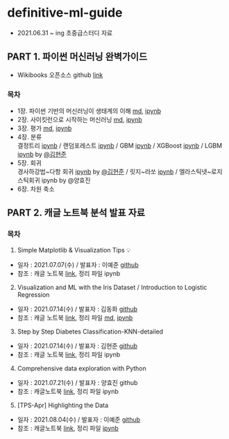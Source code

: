 # definitive-ml-guide
- 2021.06.31 ~ ing 초중급스터디 자료

## PART 1. 파이썬 머신러닝 완벽가이드
- Wikibooks 오픈소스 github [link](https://github.com/wikibook/ml-definitive-guide)
### 목차
- 1장. 파이썬 기반의 머신러닝이 생태계의 이해 [md](https://github.com/dddonghwa/definitive-ml-guide/blob/main/ch01-02_sklearn/ch01-02_sklearn.md), [ipynb](https://github.com/dddonghwa/definitive-ml-guide/blob/main/ch01-02_sklearn/ch01-02_sklearn.ipynb)
- 2장. 사이킷런으로 시작하는 머신러닝 [md](https://github.com/dddonghwa/definitive-ml-guide/blob/main/ch01-02_sklearn/ch01-02_sklearn.md), [ipynb](https://github.com/dddonghwa/definitive-ml-guide/blob/main/ch01-02_sklearn/ch01-02_sklearn.ipynb)
- 3장. 평가 [md](https://github.com/dddonghwa/definitive-ml-guide/blob/main/ch03_evaluation/ch03_evaluation.md), [ipynb](https://github.com/dddonghwa/definitive-ml-guide/blob/main/ch03_evaluation/ch03_evaluation.ipynb)
- 4장. 분류   
  결정트리 [ipynb](https://github.com/dddonghwa/definitive-ml-guide/blob/main/ch04_classification/ch04_2_decisiontree.ipynb) / 랜덤포레스트 [ipynb](https://github.com/dddonghwa/definitive-ml-guide/blob/main/ch04_classification/ch04_3_ensemble_randomforest.ipynb) / GBM [ipynb](https://github.com/dddonghwa/definitive-ml-guide/blob/main/ch04_classification/ch04_4_GBM.ipynb) / XGBoost [ipynb](https://github.com/dddonghwa/definitive-ml-guide/blob/main/ch04_classification/ch04_5_XGBoost.ipynb) / LGBM [ipynb](https://github.com/dddonghwa/definitive-ml-guide/blob/main/ch04_classification/ch04_6_LGBM_hyunjun.ipynb) by [@김현준](https://github.com/hyunjun33)
- 5장. 회귀   
  경사하강법\~다항 회귀 [ipynb](https://github.com/dddonghwa/definitive-ml-guide/blob/main/ch05_regression/ch05_regression_basic_hyunjun.ipynb) by [@김현준](https://github.com/hyunjun33) / 릿지\~라쏘 [ipynb](https://github.com/dddonghwa/definitive-ml-guide/blob/main/ch05_regression/ch05_ridge_lasso.ipynb) / 엘라스틱넷\~로지스틱회귀 ipynb by @양효진
- 6장. 차원 축소



## PART 2. 캐글 노트북 분석 발표 자료
### 목차
1. Simple Matplotlib & Visualization Tips 💡
  - 일자 : 2021.07.07(수) / 발표자 : 이예준 [github](https://github.com/yejun-lee)
  - 참조 : 캐글 노트북 [link](https://www.kaggle.com/subinium/simple-matplotlib-visualization-tips), 정리 파일 ipynb
2. Visualization and ML with the Iris Dataset / Introduction to Logistic Regression 
  - 일자 : 2021.07.14(수) / 발표자 : 김동화 [github](https://github.com/dddonghwa)
  - 참조 : 캐글 노트북 [link](https://www.kaggle.com/jchen2186/machine-learning-with-iris-dataset), 정리 파일 [md](https://github.com/dddonghwa/definitive-ml-guide/blob/main/kaggle_notebook_01_iris/kaggle_notebook_01_iris.md), [ipynb](https://github.com/dddonghwa/definitive-ml-guide/blob/main/kaggle_notebook_01_iris/kaggle_notebook_01_iris.ipynb)
3. Step by Step Diabetes Classification-KNN-detailed
  - 일자 : 2021.07.14(수) / 발표자 : 김현준 [github](https://github.com/hyunjun33)
  - 참조 : 캐글 노트북 [link](https://www.kaggle.com/shrutimechlearn/step-by-step-diabetes-classification-knn-detailed), 정리 파일 ipynb
4.  Comprehensive data exploration with Python
  - 일자 : 2021.07.21(수) / 발표자 : 양효진 github
  - 참조 : 캐글노트북 [link](https://www.kaggle.com/pmarcelino/comprehensive-data-exploration-with-python), 정리 파일 ipynb
5. [TPS-Apr] Highlighting the Data 
  - 일자 : 2021.08.04(수) / 발표자 : 이예준 [github](https://github.com/yejun-lee)
  - 참조 : 캐글노트북 [link](https://www.kaggle.com/subinium/tps-apr-highlighting-the-data), 정리 파일 [ipynb](https://github.com/dddonghwa/definitive-ml-guide/blob/main/kaggle_notebook_05_titanic/kaggle_notebook_05_titanic.ipynb)


